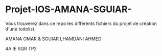 # Projet-IOS-AMANA-SGUIAR-
Vous trouverez dans ce repo les différents fichiers du projet de création d'une todolist.

AMANA OMAR & SGUIAR LHAMDANI AHMED 

4A IE SQR TP2
